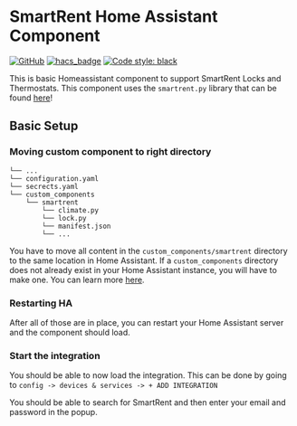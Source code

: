 # SmartRent Home Assistant Component

[![GitHub](https://img.shields.io/github/license/zacherythomas/homeassistant-smartrent?style=for-the-badge)](LICENSE.txt)
[![hacs_badge](https://img.shields.io/badge/HACS-Custom-41BDF5.svg?style=for-the-badge)](https://github.com/hacs/integration)
[![Code style: black](https://img.shields.io/badge/code%20style-black-000000.svg?style=for-the-badge)](https://github.com/psf/black)


This is basic Homeassistant component to support SmartRent Locks and Thermostats. This component uses the `smartrent.py` library that can be found [here](https://github.com/ZacheryThomas/smartrent.py)!

## Basic Setup

### Moving custom component to right directory
```
└── ...
└── configuration.yaml
└── secrects.yaml
└── custom_components
    └── smartrent
        └── climate.py
        └── lock.py
        └── manifest.json
        └── ...
```

You have to move all content in the `custom_components/smartrent` directory to the same location in Home Assistant. If a `custom_components` directory does not already exist in your Home Assistant instance, you will have to make one. You can learn more [here](https://developers.home-assistant.io/docs/creating_integration_file_structure#where-home-assistant-looks-for-integrations).

### Restarting HA
After all of those are in place, you can restart your Home Assistant server and the component should load.

### Start the integration
You should be able to now load the integration. This can be done by going to `config -> devices & services -> + ADD INTEGRATION`

You should be able to search for SmartRent and then enter your email and password in the popup.
